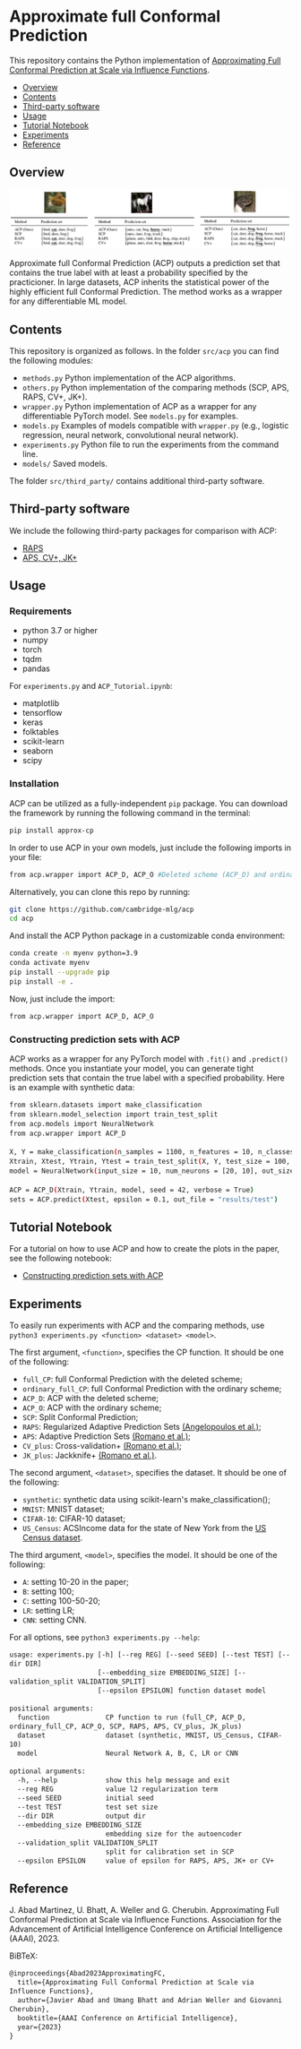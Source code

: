 # Approximate full Conformal Prediction

This repository contains the Python implementation of [Approximating Full Conformal Prediction at Scale via Influence Functions](https://arxiv.org/abs/2202.01315).

* [Overview](#overview)
* [Contents](#contents)
* [Third-party software](#third-party-software)
* [Usage](#usage)
* [Tutorial Notebook](#tutorial-notebook)
* [Experiments](#experiments)
* [Reference](#reference)

## Overview

![alt text](resources/ACP.JPG)

Approximate full Conformal Prediction (ACP) outputs a prediction set that contains the true label with at least a probability specified by the practicioner. In large datasets, ACP inherits the statistical power of the highly efficient full Conformal Prediction. The method works as a wrapper for any differentiable ML model.

## Contents

This repository is organized as follows. In the folder `src/acp` you can find the following modules:

 - `methods.py` Python implementation of the ACP algorithms.
 - `others.py` Python implementation of the comparing methods (SCP, APS, RAPS, CV+, JK+).
 - `wrapper.py` Python implementation of ACP as a wrapper for any differentiable PyTorch model. See `models.py` for examples.
 - `models.py` Examples of models compatible with `wrapper.py` (e.g., logistic regression, neural network, convolutional neural network).
 - `experiments.py` Python file to run the experiments from the command line.
 - `models/` Saved models.

The folder  `src/third_party/` contains additional third-party software.
 
## Third-party software

We include the following third-party packages for comparison with ACP:

- [RAPS](https://github.com/aangelopoulos/conformal_classification)
- [APS, CV+, JK+](https://github.com/msesia/arc)
 

## Usage

### Requirements

* python 3.7 or higher
* numpy
* torch
* tqdm
* pandas

For `experiments.py` and `ACP_Tutorial.ipynb`:

* matplotlib
* tensorflow
* keras
* folktables
* scikit-learn
* seaborn
* scipy

### Installation
ACP can be utilized as a fully-independent `pip` package. You can download the framework by running the following command in the terminal:

```bash
pip install approx-cp
```
In order to use ACP in your own models, just include the following imports in your file:

```bash
from acp.wrapper import ACP_D, ACP_O #Deleted scheme (ACP_D) and ordinary scheme (ACP_O)
```
Alternatively, you can clone this repo by running:

```bash
git clone https://github.com/cambridge-mlg/acp
cd acp
```
And install the ACP Python package in a customizable conda environment:

```bash
conda create -n myenv python=3.9
conda activate myenv
pip install --upgrade pip
pip install -e .         
```
Now, just include the import:

```bash
from acp.wrapper import ACP_D, ACP_O
```

### Constructing prediction sets with ACP

ACP works as a wrapper for any PyTorch model with `.fit()` and `.predict()` methods. Once you instantiate your model, you can generate tight prediction sets that contain the true label with a specified probability. Here is an example with synthetic data:

```bash
from sklearn.datasets import make_classification
from sklearn.model_selection import train_test_split
from acp.models import NeuralNetwork
from acp.wrapper import ACP_D

X, Y = make_classification(n_samples = 1100, n_features = 10, n_classes = 2, n_clusters_per_class = 1, n_informative = 3, random_state = 42)
Xtrain, Xtest, Ytrain, Ytest = train_test_split(X, Y, test_size = 100, random_state = 42)
model = NeuralNetwork(input_size = 10, num_neurons = [20, 10], out_size = 2, seed = 42, l2_reg = 0.01)

ACP = ACP_D(Xtrain, Ytrain, model, seed = 42, verbose = True)
sets = ACP.predict(Xtest, epsilon = 0.1, out_file = "results/test")
```

## Tutorial Notebook

For a tutorial on how to use ACP and how to create the plots in the paper, see the following notebook:

* [Constructing prediction sets with ACP](src/ACP_Tutorial.ipynb)

## Experiments

To easily run experiments with ACP and the comparing methods, use `python3 experiments.py <function> <dataset> <model>`.

The first argument, `<function>`, specifies the CP function. It should be one of the following:
 
* `full_CP`: full Conformal Prediction with the deleted scheme;
* `ordinary_full_CP`: full Conformal Prediction with the ordinary scheme;
* `ACP_D`: ACP with the deleted scheme;
* `ACP_O`: ACP with the ordinary scheme;
* `SCP`: Split Conformal Prediction;
* `RAPS`: Regularized Adaptive Prediction Sets [(Angelopoulos et al.)](https://arxiv.org/abs/2009.14193);
* `APS`:  Adaptive Prediction Sets [(Romano et al.)](https://arxiv.org/abs/2006.02544);
* `CV_plus`:  Cross-validation+ [(Romano et al.)](https://arxiv.org/abs/2006.02544);
* `JK_plus`: Jackknife+ [(Romano et al.)](https://arxiv.org/abs/2006.02544).

The second argument, `<dataset>`, specifies the dataset. It should be one of the following:

* `synthetic`: synthetic data using scikit-learn's make_classification();
* `MNIST`: MNIST dataset;
* `CIFAR-10`: CIFAR-10 dataset; 
* `US_Census`: ACSIncome data for the state of New York from the [US Census dataset](https://github.com/zykls/folktables).

The third argument, `<model>`, specifies the model. It should be one of the following:

* `A`: setting 10-20 in the paper;
* `B`: setting 100;
* `C`: setting 100-50-20; 
* `LR`: setting LR;
* `CNN`: setting CNN.

For all options, see `python3 experiments.py --help`:

```
usage: experiments.py [-h] [--reg REG] [--seed SEED] [--test TEST] [--dir DIR] 
                      [--embedding_size EMBEDDING_SIZE] [--validation_split VALIDATION_SPLIT] 
                      [--epsilon EPSILON] function dataset model

positional arguments:
  function              CP function to run (full_CP, ACP_D, ordinary_full_CP, ACP_O, SCP, RAPS, APS, CV_plus, JK_plus)
  dataset               dataset (synthetic, MNIST, US_Census, CIFAR-10)
  model                 Neural Network A, B, C, LR or CNN

optional arguments:
  -h, --help            show this help message and exit
  --reg REG             value l2 regularization term
  --seed SEED           initial seed
  --test TEST           test set size
  --dir DIR             output dir
  --embedding_size EMBEDDING_SIZE
                        embedding size for the autoencoder
  --validation_split VALIDATION_SPLIT
                        split for calibration set in SCP
  --epsilon EPSILON     value of epsilon for RAPS, APS, JK+ or CV+
```

## Reference

J. Abad Martinez, U. Bhatt, A. Weller and G. Cherubin. Approximating Full Conformal Prediction at Scale via Influence Functions. Association for the Advancement of Artificial Intelligence Conference on Artificial Intelligence (AAAI), 2023.

 BiBTeX:

```
@inproceedings{Abad2023ApproximatingFC,
  title={Approximating Full Conformal Prediction at Scale via Influence Functions},
  author={Javier Abad and Umang Bhatt and Adrian Weller and Giovanni Cherubin},
  booktitle={AAAI Conference on Artificial Intelligence},
  year={2023}
}
```



